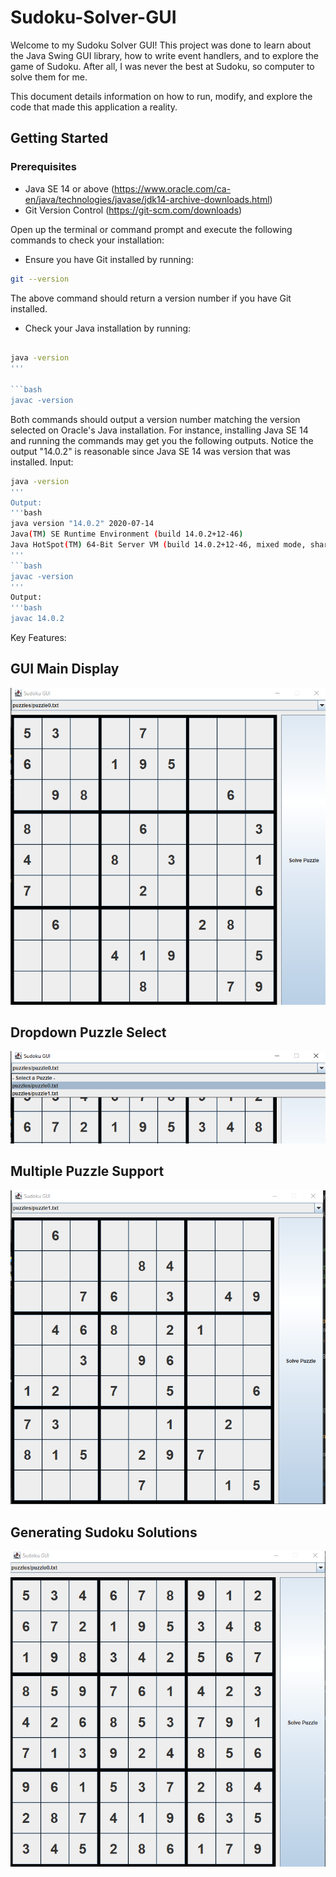 # Sudoku-Solver-GUI

Welcome to my Sudoku Solver GUI! This project was done to learn about the Java Swing GUI library, how to write event handlers, and to explore the game of Sudoku. After all, I was never the best at Sudoku, so computer to solve them for me.

This document details information on how to run, modify, and explore the code that made this application a reality.

## Getting Started

### Prerequisites

- Java SE 14 or above (https://www.oracle.com/ca-en/java/technologies/javase/jdk14-archive-downloads.html)
- Git Version Control (https://git-scm.com/downloads)

Open up the terminal or command prompt and execute the following commands to check your installation:

- Ensure you have Git installed by running: 

```bash
git --version
```

The above command should return a version number if you have Git installed.

- Check your Java installation by running:

```bash

java -version
'''

```bash
javac -version
```
Both commands should output a version number matching the version selected on Oracle's Java installation. For instance, installing Java SE 14 and running the commands may get you the following outputs. Notice the output "14.0.2" is reasonable since Java SE 14 was version that was installed.
Input:
```bash
java -version
'''
Output:
'''bash
java version "14.0.2" 2020-07-14
Java(TM) SE Runtime Environment (build 14.0.2+12-46)
Java HotSpot(TM) 64-Bit Server VM (build 14.0.2+12-46, mixed mode, sharing)
'''
```bash
javac -version
'''
Output:
'''bash
javac 14.0.2
```

Key Features:
## GUI Main Display
![alt text](https://github.com/chrischang5/Sudoku-Explorer/blob/main/readme/unsolvedpuzzle.png?raw=true)

## Dropdown Puzzle Select
![alt text](https://github.com/chrischang5/Sudoku-Explorer/blob/main/readme/puzzleselect.png?raw=true)

## Multiple Puzzle Support
![alt text](https://github.com/chrischang5/Sudoku-Explorer/blob/main/readme/unsolvedpuzzle2.png?raw=true)

## Generating Sudoku Solutions
![alt text](https://github.com/chrischang5/Sudoku-Explorer/blob/main/readme/solvedpuzzle.png?raw=true)
